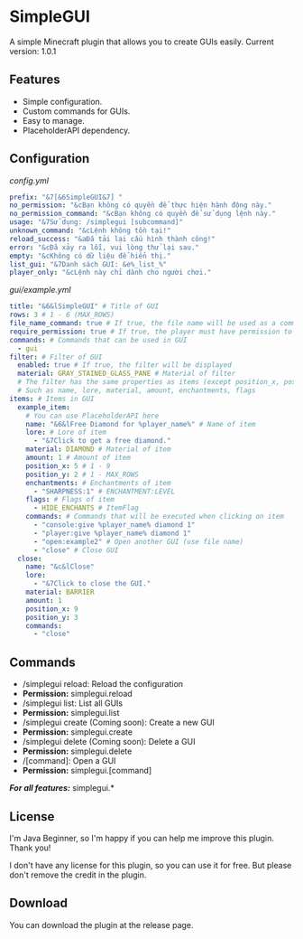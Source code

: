# SimpleGUI
A simple Minecraft plugin that allows you to create GUIs easily.
Current version: 1.0.1

## Features
- Simple configuration.
- Custom commands for GUIs.
- Easy to manage.
- PlaceholderAPI dependency.

## Configuration
_config.yml_
```yaml
prefix: "&7[&6SimpleGUI&7] "
no_permission: "&cBạn không có quyền để thực hiện hành động này."
no_permission_command: "&cBạn không có quyền để sử dụng lệnh này."
usage: "&7Sử dụng: /simplegui [subcommand]"
unknown_command: "&cLệnh không tồn tại!"
reload_success: "&aĐã tải lại cấu hình thành công!"
error: "&cĐã xảy ra lỗi, vui lòng thử lại sau."
empty: "&cKhông có dữ liệu để hiển thị."
list_gui: "&7Danh sách GUI: &e%_list_%"
player_only: "&cLệnh này chỉ dành cho người chơi."
```
_gui/example.yml_
```yaml
title: "&6&lSimpleGUI" # Title of GUI
rows: 3 # 1 - 6 (MAX_ROWS)
file_name_command: true # If true, the file name will be used as a command
require_permission: true # If true, the player must have permission to open GUI
commands: # Commands that can be used in GUI
  - gui
filter: # Filter of GUI
  enabled: true # If true, the filter will be displayed
  material: GRAY_STAINED_GLASS_PANE # Material of filter
  # The filter has the same properties as items (except position_x, position_y and commands)
  # Such as name, lore, material, amount, enchantments, flags
items: # Items in GUI
  example_item:
    # You can use PlaceholderAPI here
    name: "&6&lFree Diamond for %player_name%" # Name of item
    lore: # Lore of item
      - "&7Click to get a free diamond."
    material: DIAMOND # Material of item
    amount: 1 # Amount of item
    position_x: 5 # 1 - 9
    position_y: 2 # 1 - MAX_ROWS
    enchantments: # Enchantments of item
      - "SHARPNESS:1" # ENCHANTMENT:LEVEL
    flags: # Flags of item
      - HIDE_ENCHANTS # ItemFlag
    commands: # Commands that will be executed when clicking on item
      - "console:give %player_name% diamond 1"
      - "player:give %player_name% diamond 1"
      - "open:example2" # Open another GUI (use file name)
      - "close" # Close GUI
  close:
    name: "&c&lClose"
    lore:
      - "&7Click to close the GUI."
    material: BARRIER
    amount: 1
    position_x: 9
    position_y: 3
    commands:
      - "close"
```

## Commands
- /simplegui reload: Reload the configuration
- **Permission:** simplegui.reload
- /simplegui list: List all GUIs
- **Permission:** simplegui.list
- /simplegui create (Coming soon): Create a new GUI
- **Permission:** simplegui.create
- /simplegui delete (Coming soon): Delete a GUI
- **Permission:** simplegui.delete
- /[command]: Open a GUI
- **Permission:** simplegui.[command]

**_For all features:_** simplegui.*

## License
I'm Java Beginner, so I'm happy if you can help me improve this plugin. Thank you!

I don't have any license for this plugin, so you can use it for free. But please don't remove the credit in the plugin.

## Download
You can download the plugin at the release page.